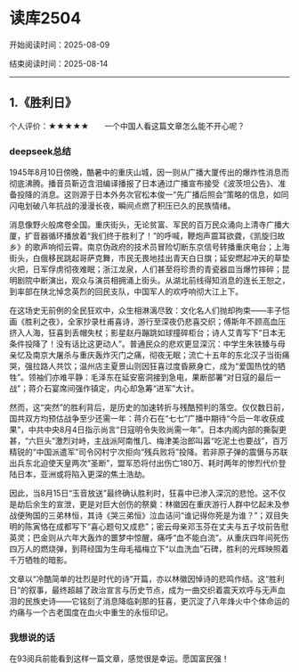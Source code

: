 # 读库2504

开始阅读时间：2025-08-09

结束阅读时间：2025-08-14

---

## 1.《胜利日》

个人评价：★★★★★　　一个中国人看这篇文章怎么能不开心呢？

### deepseek总结

1945年8月10日傍晚，酷暑中的重庆山城，因一则从广播大厦传出的爆炸性消息而彻底沸腾。播音员靳迈含泪编译播报了日本通过广播宣布接受《波茨坦公告》、准备投降的消息。这则源于日本外务次官松本俊一“先广播后照会”策略的信息，如同闪电划破八年抗战的漫漫长夜，瞬间点燃了积压已久的民族情绪。

消息像野火般席卷全国。重庆街头，无论贫富、军民的百万民众涌向上清寺广播大厦，扩音器循环播放着“我们终于胜利了！”的呼喊，鞭炮声震耳欲聋，《凯旋归故乡》的歌声响彻云霄。南京伪政府的技术员冒险切断东京信号转播重庆电台；上海街头，白俄移民跳起哥萨克舞，市民无畏地挂出青天白日旗；延安燃起冲天的草垫火把，日军俘虏彻夜难眠；浙江龙泉，人们甚至将珍贵的青瓷器皿当爆竹摔碎；昆明剧院中断演出，观众与演员相拥涌上街头。从湖北前线得知消息的连长王恕之，到率部在陕北悼念英烈的回民支队，中国军人的欢呼响彻大江上下。

在这场史无前例的全民狂欢中，众生相淋漓尽致：文化名人们抛却拘束——丰子恺画《胜利之夜》，全家抄录杜甫喜诗，游行至深夜仍悲喜交织；傅斯年不顾高血压挤入人海，狂喜到丢帽失杖；影星赵丹蹦跳如球撞碎柜台；诗人艾青写下“日本无条件投降了！没有话比这更动人”。普通民众的悲欢更显深沉：中学生朱铁臻与母亲忆及南京大屠杀与重庆轰炸灭门之痛，彻夜无眠；流亡十五年的东北汉子当街痛哭，强拉路人共饮；温州店主夏景山则因狂喜过度昏厥身亡，成为“爱国热忱的牺牲”。领袖们亦难平静：毛泽东在延安窑洞接到急电，果断部署“对日寇的最后一战”；蒋介石宴席间强作镇定，内心却急筹“进军”大计。

然而，这“突然”的胜利背后，是历史的加速转折与残酷预判的落空。仅仅数日前，国共双方均预估战争至少还需一年：蒋介石在“七七”广播中期待“今后一年收获成果”，中共中央8月4日指示尚言“日寇明令失败尚需一年”。日本内阁内部的撕裂更甚，“六巨头”激烈对峙，主战派阿南惟几、梅津美治郎叫嚣“吃泥土也要战”，百万精锐的“中国派遣军”司令冈村宁次拒向“残兵败将”投降。若非原子弹的震慑与苏联出兵东北迫使天皇两次“圣断”，盟军恐将付出伤亡180万、耗时两年的惨烈代价登陆日本，亚洲或将陷入更深的焦土浩劫。

因此，当8月15日“玉音放送”最终确认胜利时，狂喜中已渗入深沉的悲怆。这不仅是劫后余生的宣泄，更是对巨大创伤的祭奠：林徽因在重庆游行人群中忆起未及参战便殉国的三弟林恒，其诗《哭三弟恒》泣血诘问“谁记得你死是为谁？”；双目失明的陈寅恪在成都写下“喜心题句又成悲”；密云母亲邓玉芬在丈夫与五子坟前告慰英灵；巴金则从六年大轰炸的噩梦中惊醒，痛呼“血不能白流”。从重庆四年间死伤四万人的燃烧弹，到蒋经国为生母毛福梅立下“以血洗血”石碑，胜利的光辉映照着千万牺牲的暗影。

文章以“冷酷简单的壮烈是时代的诗”开篇，亦以林徽因悼诗的悲鸣作结。这“胜利日”的叙事，最终超越了政治宣言与历史节点，成为一曲交织着震天欢呼与无声血泪的民族史诗——它铭刻了消息降临刹那的狂喜，更沉淀了八年烽火中个体命运的灼痛与一个古老国度在血火中重生的永恒印记。

### 我想说的话

在93阅兵前能看到这样一篇文章，感觉很是幸运。愿国富民强！